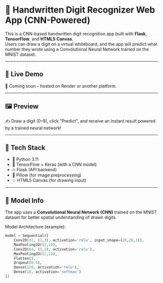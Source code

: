 # 🧠 Handwritten Digit Recognizer Web App (CNN-Powered)

This is a CNN-based handwritten digit recognition app built with **Flask**, **TensorFlow**, and **HTML5 Canvas**.  
Users can draw a digit on a virtual whiteboard, and the app will predict what number they wrote using a Convolutional Neural Network trained on the MNIST dataset.

---

## 🚀 Live Demo

📍 Coming soon – hosted on Render or another platform.

---

## 🖼️ Preview

✍️ Draw a digit (0–9), click "Predict", and receive an instant result powered by a trained neural network!

---

## 🔧 Tech Stack

- 🐍 Python 3.11
- 🧠 TensorFlow + Keras (with a CNN model)
- 🔥 Flask (API backend)
- 🧼 Pillow (for image preprocessing)
- ✨ HTML5 Canvas (for drawing input)

---

## 🧠 Model Info

The app uses a **Convolutional Neural Network (CNN)** trained on the MNIST dataset for better spatial understanding of drawn digits.

Model Architecture (example):

```python
model = Sequential([
    Conv2D(32, (3,3), activation='relu', input_shape=(28,28,1)),
    MaxPooling2D((2,2)),
    Conv2D(64, (3,3), activation='relu'),
    MaxPooling2D((2,2)),
    Flatten(),
    Dropout(0.5),
    Dense(128, activation='relu'),
    Dense(10, activation='softmax')
])
